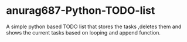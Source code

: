 # anurag687-Python-TODO-list
A simple python based TODO list that stores the tasks ,deletes them and shows the current tasks based on looping and append function.
